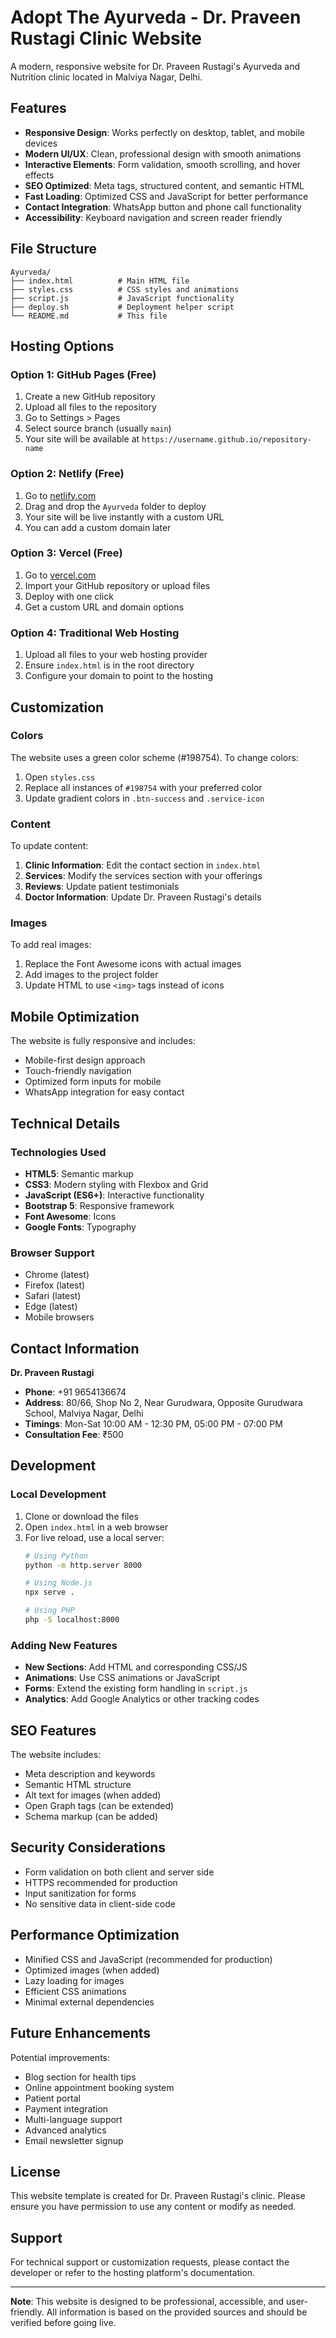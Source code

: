 # Adopt The Ayurveda - Dr. Praveen Rustagi Clinic Website

A modern, responsive website for Dr. Praveen Rustagi's Ayurveda and Nutrition clinic located in Malviya Nagar, Delhi.

## Features

- **Responsive Design**: Works perfectly on desktop, tablet, and mobile devices
- **Modern UI/UX**: Clean, professional design with smooth animations
- **Interactive Elements**: Form validation, smooth scrolling, and hover effects
- **SEO Optimized**: Meta tags, structured content, and semantic HTML
- **Fast Loading**: Optimized CSS and JavaScript for better performance
- **Contact Integration**: WhatsApp button and phone call functionality
- **Accessibility**: Keyboard navigation and screen reader friendly

## File Structure

```
Ayurveda/
├── index.html          # Main HTML file
├── styles.css          # CSS styles and animations
├── script.js           # JavaScript functionality
├── deploy.sh           # Deployment helper script
└── README.md           # This file
```

## Hosting Options

### Option 1: GitHub Pages (Free)
1. Create a new GitHub repository
2. Upload all files to the repository
3. Go to Settings > Pages
4. Select source branch (usually `main`)
5. Your site will be available at `https://username.github.io/repository-name`

### Option 2: Netlify (Free)
1. Go to [netlify.com](https://netlify.com)
2. Drag and drop the `Ayurveda` folder to deploy
3. Your site will be live instantly with a custom URL
4. You can add a custom domain later

### Option 3: Vercel (Free)
1. Go to [vercel.com](https://vercel.com)
2. Import your GitHub repository or upload files
3. Deploy with one click
4. Get a custom URL and domain options

### Option 4: Traditional Web Hosting
1. Upload all files to your web hosting provider
2. Ensure `index.html` is in the root directory
3. Configure your domain to point to the hosting

## Customization

### Colors
The website uses a green color scheme (#198754). To change colors:
1. Open `styles.css`
2. Replace all instances of `#198754` with your preferred color
3. Update gradient colors in `.btn-success` and `.service-icon`

### Content
To update content:
1. **Clinic Information**: Edit the contact section in `index.html`
2. **Services**: Modify the services section with your offerings
3. **Reviews**: Update patient testimonials
4. **Doctor Information**: Update Dr. Praveen Rustagi's details

### Images
To add real images:
1. Replace the Font Awesome icons with actual images
2. Add images to the project folder
3. Update HTML to use `<img>` tags instead of icons

## Mobile Optimization

The website is fully responsive and includes:
- Mobile-first design approach
- Touch-friendly navigation
- Optimized form inputs for mobile
- WhatsApp integration for easy contact

## Technical Details

### Technologies Used
- **HTML5**: Semantic markup
- **CSS3**: Modern styling with Flexbox and Grid
- **JavaScript (ES6+)**: Interactive functionality
- **Bootstrap 5**: Responsive framework
- **Font Awesome**: Icons
- **Google Fonts**: Typography

### Browser Support
- Chrome (latest)
- Firefox (latest)
- Safari (latest)
- Edge (latest)
- Mobile browsers

## Contact Information

**Dr. Praveen Rustagi**
- **Phone**: +91 9654136674
- **Address**: 80/66, Shop No 2, Near Gurudwara, Opposite Gurudwara School, Malviya Nagar, Delhi
- **Timings**: Mon-Sat 10:00 AM - 12:30 PM, 05:00 PM - 07:00 PM
- **Consultation Fee**: ₹500

## Development

### Local Development
1. Clone or download the files
2. Open `index.html` in a web browser
3. For live reload, use a local server:
   ```bash
   # Using Python
   python -m http.server 8000
   
   # Using Node.js
   npx serve .
   
   # Using PHP
   php -S localhost:8000
   ```

### Adding New Features
- **New Sections**: Add HTML and corresponding CSS/JS
- **Animations**: Use CSS animations or JavaScript
- **Forms**: Extend the existing form handling in `script.js`
- **Analytics**: Add Google Analytics or other tracking codes

## SEO Features

The website includes:
- Meta description and keywords
- Semantic HTML structure
- Alt text for images (when added)
- Open Graph tags (can be extended)
- Schema markup (can be added)

## Security Considerations

- Form validation on both client and server side
- HTTPS recommended for production
- Input sanitization for forms
- No sensitive data in client-side code

## Performance Optimization

- Minified CSS and JavaScript (recommended for production)
- Optimized images (when added)
- Lazy loading for images
- Efficient CSS animations
- Minimal external dependencies

## Future Enhancements

Potential improvements:
- Blog section for health tips
- Online appointment booking system
- Patient portal
- Payment integration
- Multi-language support
- Advanced analytics
- Email newsletter signup

## License

This website template is created for Dr. Praveen Rustagi's clinic. Please ensure you have permission to use any content or modify as needed.

## Support

For technical support or customization requests, please contact the developer or refer to the hosting platform's documentation.

---

**Note**: This website is designed to be professional, accessible, and user-friendly. All information is based on the provided sources and should be verified before going live. 